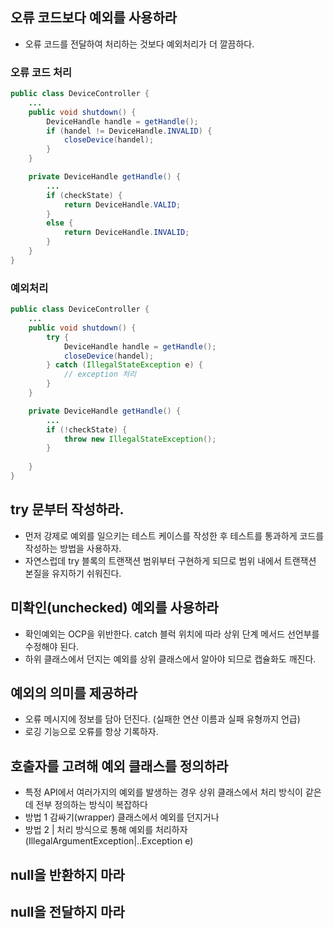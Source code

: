 ## 오류 코드보다 예외를 사용하라
- 오류 코드를 전달하여 처리하는 것보다 예외처리가 더 깔끔하다.

### 오류 코드 처리
```java
public class DeviceController {
    ...
    public void shutdown() {
        DeviceHandle handle = getHandle();
        if (handel != DeviceHandle.INVALID) {
            closeDevice(handel);
        }
    }

    private DeviceHandle getHandle() {
        ...
        if (checkState) {
            return DeviceHandle.VALID;
        }
        else {
            return DeviceHandle.INVALID;
        }
    }
}
```

### 예외처리
```java
public class DeviceController {
    ...
    public void shutdown() {
        try {
            DeviceHandle handle = getHandle();
            closeDevice(handel);
        } catch (IllegalStateException e) {
            // exception 처리
        }
    }

    private DeviceHandle getHandle() {
        ...
        if (!checkState) {
            throw new IllegalStateException();
        }
       
    }
}
```

## try 문부터 작성하라.
- 먼저 강제로 예외를 일으키는 테스트 케이스를 작성한 후 테스트를 통과하게 코드를 작성하는 방법을 사용하자.
- 자연스럽데 try 블록의 트랜잭션 범위부터 구현하게 되므로 범위 내에서 트랜잭션 본질을 유지하기 쉬워진다.

## 미확인(unchecked) 예외를 사용하라
- 확인예외는 OCP을 위반한다. catch 블럭 위치에 따라 상위 단계 메서드 선언부를 수정해야 된다. 
- 하위 클래스에서 던지는 예외를 상위 클래스에서 알아야 되므로 캡슐화도 깨진다.

## 예외의 의미를 제공하라
- 오류 메시지에 정보를 담아 던진다. (실패한 연산 이름과 실패 유형까지 언급)
- 로깅 기능으로 오류를 항상 기록하자. 

## 호출자를 고려해 예외 클래스를 정의하라 
- 특정 API에서 여러가지의 예외를 발생하는 경우 상위 클래스에서 처리 방식이 같은데 전부 정의하는 방식이 복잡하다
- 방법 1 감싸기(wrapper) 클래스에서 예외를 던지거나
- 방법 2 | 처리 방식으로 통해 예외를 처리하자 (IllegalArgumentException|..Exception e)

## null을 반환하지 마라
## null을 전달하지 마라